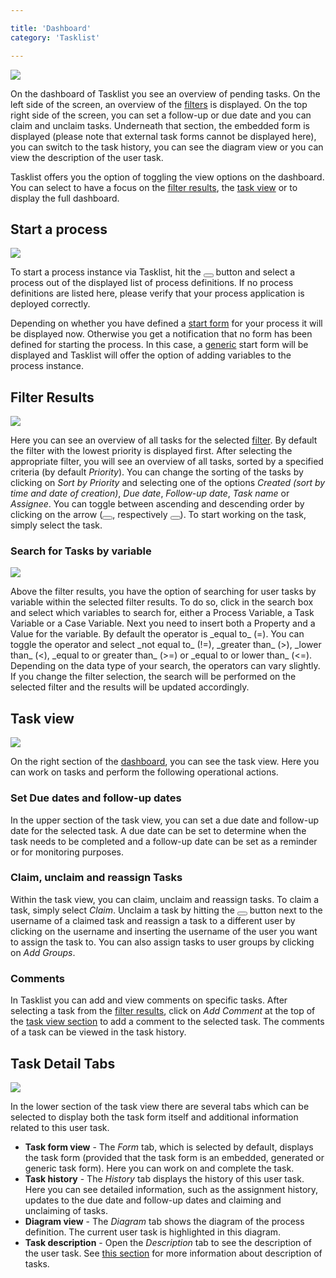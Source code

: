 ```yaml
---

title: 'Dashboard'
category: 'Tasklist'

---
```


<div class="row">
  <div class="col-xs-6 col-sm-6 col-md-3">
    <img data-img-thumb src="ref:asset:/assets/img/implementation-tasklist/tasklist-dashboard-detail.png" />
  </div>
  <div class="col-xs-6 col-sm-6 col-md-9">
    <p>
      On the dashboard of Tasklist you see an overview of pending tasks. On the left side of the screen, an overview of the <a href="ref:#tasklist-filters">filters</a> is displayed. On the top right side of the screen, you can set a follow-up or due date and you can claim and unclaim tasks. Underneath that section, the embedded form is displayed (please note that external task forms cannot be displayed here), you can switch to the task history, you can see the diagram view or you can view the description of the user task.
    </p>
    <p>
      Tasklist offers you the option of toggling the view options on the dashboard. You can select to have a focus on the <a href="ref:#tasklist-dashboard-filter-results">filter results</a>, the <a href="ref:#tasklist-dashboard-task-view">task view</a> or to display the full dashboard.
  </div>
</div>

## Start a process

<div class="row">
  <div class="col-xs-6 col-sm-6 col-md-3">
    <img data-img-thumb src="ref:asset:/assets/img/implementation-tasklist/tasklist-start-process.png" />
  </div>
  <div class="col-xs-6 col-sm-6 col-md-9">
    <p>
      To start a process instance via Tasklist, hit the <button class="btn btn-xs"><i class="glyphicon glyphicon-list-alt"></i></button> button and select a process out of the displayed list of process definitions. If no process definitions are listed here, please verify that your process application is deployed correctly.
    </p>
    <p>
      Depending on whether you have defined a <a href="ref:#task-forms">start form</a> for your process it will be displayed now. Otherwise you get a notification that no form has been defined for starting the process. In this case, a <a href="ref:#task-forms-generic-task-forms">generic</a> start form will be displayed and Tasklist will offer the option of adding variables to the process instance.
    </p>
  </div>
</div>

## Filter Results

<div class="row">
  <div class="col-xs-6 col-sm-6 col-md-3">
    <img data-img-thumb src="ref:asset:/assets/img/implementation-tasklist/tasklist-task-overview.png" />
  </div>
  <div class="col-xs-6 col-sm-6 col-md-9">
    <p>
      Here you can see an overview of all tasks for the selected <a href="ref:#tasklist-filters">filter</a>. By default the filter with the lowest priority is displayed first. After selecting the appropriate filter, you will see an overview of all tasks, sorted by a specified criteria (by default <i>Priority</i>). You can change the sorting of the tasks by clicking on <i>Sort by Priority</i> and selecting one of the options <i>Created (sort by time and date of creation)</i>, <i>Due date</i>, <i>Follow-up date</i>, <i>Task name</i> or <i>Assignee</i>. You can toggle between ascending and descending order by clicking on the arrow (<button class="btn btn-xs"><i class="glyphicon glyphicon-chevron-up"></i></button>, respectively <button class="btn btn-xs"><i class="glyphicon glyphicon-chevron-down"></i></button>). To start working on the task, simply select the task.
    </p>
  </div>
</div>

### Search for Tasks by variable

<div class="row">
  <div class="col-xs-6 col-sm-6 col-md-3">
    <img data-img-thumb src="ref:asset:/assets/img/implementation-tasklist/tasklist-variable-filter.png" />
  </div>
  <div class="col-xs-6 col-sm-6 col-md-9">
    <p>
      Above the filter results, you have the option of searching for user tasks by variable within the selected filter results. To do so, click in the search box and select which variables to search for, either a Process Variable, a Task Variable or a Case Variable. Next you need to insert both a Property and a Value for the variable. By default the operator is _equal to_ (=). You can toggle the operator and select _not equal to_ (!=), _greater than_ (>), _lower than_ (<), _equal to or greater than_ (>=) or _equal to or lower than_ (<=). Depending on the data type of your search, the operators can vary slightly. If you change the filter selection, the search will be performed on the selected filter and the results will be updated accordingly.
    </p>
  </div>
</div>

## Task view

<div class="row">
  <div class="col-xs-6 col-sm-6 col-md-3">
    <img data-img-thumb src="ref:asset:/assets/img/implementation-tasklist/tasklist-task-view.png" />
  </div>
  <div class="col-xs-6 col-sm-6 col-md-9">
    <p>
      On the right section of the <a href="ref:#tasklist-dashboard">dashboard</a>, you can see the task view. Here you can work on tasks and perform the following operational actions.
    </p>
  </div>
</div>

### Set Due dates and follow-up dates

In the upper section of the task view, you can set a due date and follow-up date for the selected task. A due date can be set to determine when the task needs to be completed and a follow-up date can be set as a reminder or for monitoring purposes.

### Claim, unclaim and reassign Tasks

Within the task view, you can claim, unclaim and reassign tasks. To claim a task, simply select _Claim_. Unclaim a task by hitting the <button class="btn btn-xs"><i class="glyphicon glyphicon-remove"></i></button> button next to the username of a claimed task and reassign a task to a different user by clicking on the username and inserting the username of the user you want to assign the task to. You can also assign tasks to user groups by clicking on _Add Groups_.

### Comments

In Tasklist you can add and view comments on specific tasks. After selecting a task from the [filter results](ref:#tasklist-dashboard-filter-results), click on _Add Comment_ at the top of the [task view section](ref:#tasklist-dashboard-task-view) to add a comment to the selected task. The comments of a task can be viewed in the task history.

## Task Detail Tabs

<div class="row">
  <div class="col-xs-6 col-sm-6 col-md-3">
    <img data-img-thumb src="ref:asset:/assets/img/implementation-tasklist/tasklist-task-view.png" />
  </div>
  <div class="col-xs-6 col-sm-6 col-md-9">
    <p>In the lower section of the task view there are several tabs which can be selected to display both the task form itself and additional information related to this user task.
      <ul>
        <li><strong>Task form view</strong> - The <i>Form</i> tab, which is selected by default, displays the task form (provided that the task form is an embedded, generated or generic task form). Here you can work on and complete the task.</li>
        <li><strong>Task history</strong> - The <i>History</i> tab displays the history of this user task. Here you can see detailed information, such as the assignment history, updates to the due date and follow-up dates and claiming and unclaiming of tasks.</li>
        <li><strong>Diagram view</strong> - The <i>Diagram</i> tab shows the diagram of the process definition. The current user task is highlighted in this diagram.</li>
        <li><strong>Task description</strong> - Open the <i>Description</i> tab to see the description of the user task. See <a href="ref:/api-references/bpmn20/#tasks-user-task-description">this section</a> for more information about description of tasks.</li>
      </ul>
    </p>
  </div>
</div>
